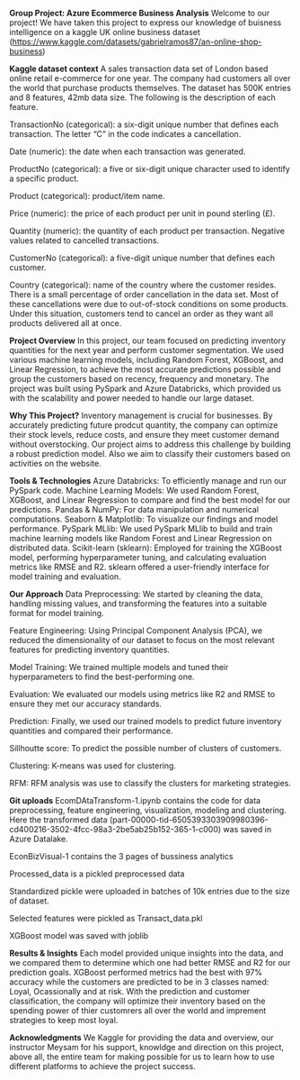 **Group Project: Azure Ecommerce Business Analysis**
Welcome to our project! We have taken this project to express our knowledge of buisness intelligence on a kaggle UK online business dataset (https://www.kaggle.com/datasets/gabrielramos87/an-online-shop-business)

**Kaggle dataset context**
A sales transaction data set of London based online retail e-commerce for one year. The company had customers all over the world that purchase products themselves. The dataset has 500K entries and 8 features, 42mb data size. The following is the description of each feature.

TransactionNo (categorical): a six-digit unique number that defines each transaction. The letter “C” in the code indicates a cancellation.

Date (numeric): the date when each transaction was generated.

ProductNo (categorical): a five or six-digit unique character used to identify a specific product.

Product (categorical): product/item name.

Price (numeric): the price of each product per unit in pound sterling (£).

Quantity (numeric): the quantity of each product per transaction. Negative values related to cancelled transactions.

CustomerNo (categorical): a five-digit unique number that defines each customer.

Country (categorical): name of the country where the customer resides. There is a small percentage of order cancellation in the data set. Most of these cancellations were due to out-of-stock conditions on some products. Under this situation, customers tend to cancel an order as they want all products delivered all at once.

**Project Overview**
In this project, our team focused on predicting inventory quantities for the next year and perform customer segmentation. We used various machine learning models, including Random Forest, XGBoost, and Linear Regression, to achieve the most accurate predictions possible and group the customers based on recency, frequency and monetary. The project was built using PySpark and Azure Databricks, which provided us with the scalability and power needed to handle our large dataset.

**Why This Project?**
Inventory management is crucial for businesses. By accurately predicting future prodcut quantity, the company can optimize their stock levels, reduce costs, and ensure they meet customer demand without overstocking. Our project aims to address this challenge by building a robust prediction model. Also we aim to classify their customers based on activities on the website.

**Tools & Technologies**
Azure Databricks: To efficiently manage and run our PySpark code.
Machine Learning Models: We used Random Forest, XGBoost, and Linear Regression to compare and find the best model for our predictions.
Pandas & NumPy: For data manipulation and numerical computations.
Seaborn & Matplotlib: To visualize our findings and model performance.
PySpark MLlib: We used PySpark MLlib to build and train machine learning models like Random Forest and Linear Regression on distributed data.
Scikit-learn (sklearn): Employed for training the XGBoost model, performing hyperparameter tuning, and calculating evaluation metrics like RMSE and R2. sklearn offered a user-friendly interface for model training and evaluation.

**Our Approach**
Data Preprocessing: We started by cleaning the data, handling missing values, and transforming the features into a suitable format for model training.

Feature Engineering: Using Principal Component Analysis (PCA), we reduced the dimensionality of our dataset to focus on the most relevant features for predicting inventory quantities.

Model Training: We trained multiple models and tuned their hyperparameters to find the best-performing one.

Evaluation: We evaluated our models using metrics like R2 and RMSE to ensure they met our accuracy standards.

Prediction: Finally, we used our trained models to predict future inventory quantities and compared their performance.

Sillhoutte score: To predict the possible number of clusters of customers.

Clustering: K-means was used for clustering.

RFM: RFM analysis was use to classify the clusters for marketing strategies.

**Git uploads**
EcomDAtaTransform-1.ipynb contains the code for data preprocessing, feature engineering, visualization, modeling and clustering. Here the transformed data (part-00000-tid-6505393303909980396-cd400216-3502-4fcc-98a3-2be5ab25b152-365-1-c000) was saved in Azure Datalake.

EconBizVisual-1 contains the 3 pages of bussiness analytics

Processed_data is a pickled preprocessed data

Standardized pickle were uploaded in batches of 10k entries due to the size of dataset.

Selected features were pickled as Transact_data.pkl

XGBoost model was saved with joblib

**Results & Insights**
Each model provided unique insights into the data, and we compared them to determine which one had better RMSE and R2 for our prediction goals. XGBoost performed metrics had the best with 97% accuracy while the customers are predicted to be in 3 classes named: Loyal, Ocassionally and at risk. With the prediction and customer classification, the company will optimize their inventory based on the spending power of thier customrers all over the world and imprement strategies to keep most loyal.

**Acknowledgments**
We Kaggle for providing the data and overview, our instructor Meysam for his support, knowldge and direction on this project, above all, the entire team for making possible for us to learn how to use different platforms to achieve the project success.
